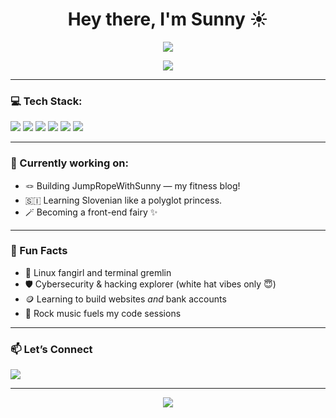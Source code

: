 <h1 align="center">Hey there, I'm Sunny ☀️</h1>

<p align="center">
  <img src="https://readme-typing-svg.demolab.com/?lines=Front-end+Dev+%F0%9F%92%BB;Jump+Rope+Queen+%F0%9F%91%B6;Always+Learning+%F0%9F%93%9A;Slovenian+in+Progress+%F0%9F%87%B8%F0%9F%87%AE&center=true&width=500&height=30&color=BC7AF9&vCenter=true">
</p>

<div align="center">
  <img src="https://capsule-render.vercel.app/api?type=transparent&text=Welcome+to+my+world!&fontColor=BC7AF9&fontSize=40&animation=twinkling" />
</div>

---

### 💻 Tech Stack:
<p>
  <img src="https://img.shields.io/badge/-HTML5-E34F26?style=for-the-badge&logo=html5&logoColor=white"/>
  <img src="https://img.shields.io/badge/-CSS3-1572B6?style=for-the-badge&logo=css3"/>
  <img src="https://img.shields.io/badge/-JavaScript-F7DF1E?style=for-the-badge&logo=javascript&logoColor=black"/>
  <img src="https://img.shields.io/badge/-TailwindCSS-38B2AC?style=for-the-badge&logo=tailwind-css"/>
  <img src="https://img.shields.io/badge/-Alpine.js-8BC0D0?style=for-the-badge&logo=alpine.js&logoColor=white"/>
  <img src="https://img.shields.io/badge/Linux-FCC624?style=for-the-badge&logo=linux&logoColor=black"/>
</p>

---

### 🌱 Currently working on:
- 🪢 Building JumpRopeWithSunny — my fitness blog!
- 🇸🇮 Learning Slovenian like a polyglot princess.
- 🪄 Becoming a front-end fairy ✨

---

### 🧠 Fun Facts
- 🐧 Linux fangirl and terminal gremlin
- 🛡️ Cybersecurity & hacking explorer (white hat vibes only 😇)
- 🪙 Learning to build websites *and* bank accounts
- 🎸 Rock music fuels my code sessions

---

### 📫 Let’s Connect
<p>
  <a href="https://sunnycc17.github.io/portfolio/" target="_blank"><img src="https://img.shields.io/badge/-Portfolio-BC7AF9?style=for-the-badge&logo=firefox&logoColor=white"/></a>
</p>

---

<p align="center">
  <img src="https://readme-typing-svg.demolab.com/?lines=Made+with+Love%2C+Code+%26+Cuteness+💖;By+Sunny+the+Front-End+Fairy🧚&center=true&width=500&height=30&color=BC7AF9">
</p>
